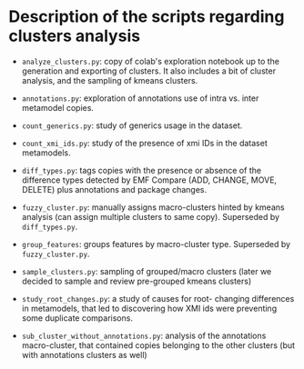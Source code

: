 # Description of the scripts regarding clusters analysis

- `analyze_clusters.py`: copy of colab's exploration notebook up to the generation and exporting of clusters. It also includes a bit of cluster analysis, and the sampling of kmeans clusters.

- `annotations.py`: exploration of annotations use of intra vs. inter metamodel copies.

- `count_generics.py`: study of generics usage in the dataset.

- `count_xmi_ids.py`: study of the presence of xmi IDs in the dataset metamodels.

- `diff_types.py`: tags copies with the presence or absence of the difference types detected by EMF Compare (ADD, CHANGE, MOVE, DELETE) plus annotations and package changes.

- `fuzzy_cluster.py`: manually assigns macro-clusters hinted by kmeans analysis (can assign multiple clusters to same copy). Superseded by `diff_types.py`.

- `group_features`: groups features by macro-cluster type. Superseded by `fuzzy_cluster.py`.

- `sample_clusters.py`: sampling of grouped/macro clusters (later we decided to sample and review pre-grouped kmeans clusters)

- `study_root_changes.py`: a study of causes for root- changing differences in metamodels, that led to discovering how XMI ids were preventing some duplicate comparisons.

- `sub_cluster_without_annotations.py`: analysis of the annotations macro-cluster, that contained copies belonging to the other clusters (but with annotations clusters as well)
